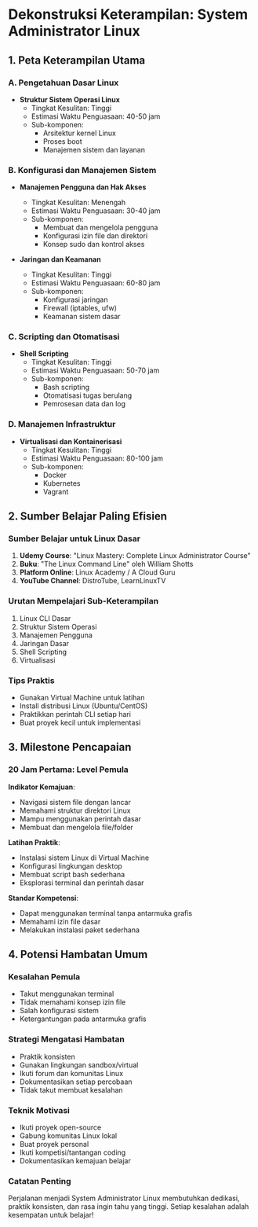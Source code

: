 # Dekonstruksi Keterampilan: System Administrator Linux

## 1. Peta Keterampilan Utama

### A. Pengetahuan Dasar Linux
<!-- - **Linux Command Line Interface (CLI)**
  - Tingkat Kesulitan: Menengah
  - Estimasi Waktu Penguasaan: 20-30 jam
  - Sub-komponen: 
    * Navigasi sistem file
    * Manajemen file dan direktori
    * Perintah dasar (ls, cd, mkdir, rm, cp, mv) -->

- **Struktur Sistem Operasi Linux**
  - Tingkat Kesulitan: Tinggi
  - Estimasi Waktu Penguasaan: 40-50 jam
  - Sub-komponen:
    * Arsitektur kernel Linux
    * Proses boot
    * Manajemen sistem dan layanan

### B. Konfigurasi dan Manajemen Sistem
- **Manajemen Pengguna dan Hak Akses**
  - Tingkat Kesulitan: Menengah
  - Estimasi Waktu Penguasaan: 30-40 jam
  - Sub-komponen:
    * Membuat dan mengelola pengguna
    * Konfigurasi izin file dan direktori
    * Konsep sudo dan kontrol akses

- **Jaringan dan Keamanan**
  - Tingkat Kesulitan: Tinggi
  - Estimasi Waktu Penguasaan: 60-80 jam
  - Sub-komponen:
    * Konfigurasi jaringan
    * Firewall (iptables, ufw)
    * Keamanan sistem dasar

### C. Scripting dan Otomatisasi
- **Shell Scripting**
  - Tingkat Kesulitan: Tinggi
  - Estimasi Waktu Penguasaan: 50-70 jam
  - Sub-komponen:
    * Bash scripting
    * Otomatisasi tugas berulang
    * Pemrosesan data dan log

### D. Manajemen Infrastruktur
- **Virtualisasi dan Kontainerisasi**
  - Tingkat Kesulitan: Tinggi
  - Estimasi Waktu Penguasaan: 80-100 jam
  - Sub-komponen:
    * Docker
    * Kubernetes
    * Vagrant

## 2. Sumber Belajar Paling Efisien

### Sumber Belajar untuk Linux Dasar
1. **Udemy Course**: "Linux Mastery: Complete Linux Administrator Course"
2. **Buku**: "The Linux Command Line" oleh William Shotts
3. **Platform Online**: Linux Academy / A Cloud Guru
4. **YouTube Channel**: DistroTube, LearnLinuxTV

### Urutan Mempelajari Sub-Keterampilan
1. Linux CLI Dasar
2. Struktur Sistem Operasi
3. Manajemen Pengguna
4. Jaringan Dasar
5. Shell Scripting
6. Virtualisasi

### Tips Praktis
- Gunakan Virtual Machine untuk latihan
- Install distribusi Linux (Ubuntu/CentOS)
- Praktikkan perintah CLI setiap hari
- Buat proyek kecil untuk implementasi

## 3. Milestone Pencapaian

### 20 Jam Pertama: Level Pemula
**Indikator Kemajuan**:
- Navigasi sistem file dengan lancar
- Memahami struktur direktori Linux
- Mampu menggunakan perintah dasar
- Membuat dan mengelola file/folder

**Latihan Praktik**:
- Instalasi sistem Linux di Virtual Machine
- Konfigurasi lingkungan desktop
- Membuat script bash sederhana
- Eksplorasi terminal dan perintah dasar

**Standar Kompetensi**:
- Dapat menggunakan terminal tanpa antarmuka grafis
- Memahami izin file dasar
- Melakukan instalasi paket sederhana

## 4. Potensi Hambatan Umum

### Kesalahan Pemula
- Takut menggunakan terminal
- Tidak memahami konsep izin file
- Salah konfigurasi sistem
- Ketergantungan pada antarmuka grafis

### Strategi Mengatasi Hambatan
- Praktik konsisten
- Gunakan lingkungan sandbox/virtual
- Ikuti forum dan komunitas Linux
- Dokumentasikan setiap percobaan
- Tidak takut membuat kesalahan

### Teknik Motivasi
- Ikuti proyek open-source
- Gabung komunitas Linux lokal
- Buat proyek personal
- Ikuti kompetisi/tantangan coding
- Dokumentasikan kemajuan belajar

### Catatan Penting
Perjalanan menjadi System Administrator Linux membutuhkan dedikasi, praktik konsisten, dan rasa ingin tahu yang tinggi. Setiap kesalahan adalah kesempatan untuk belajar!